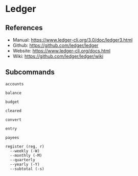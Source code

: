 # Ledger

## References

- Manual: <https://www.ledger-cli.org/3.0/doc/ledger3.html>
- Github: <https://github.com/ledger/ledger>
- Website: <https://www.ledger-cli.org/docs.html>
- Wiki: <https://github.com/ledger/ledger/wiki>

## Subcommands

```
accounts

balance

budget

cleared

convert

entry

payees

register (reg, r)
  --weekly (-W)
  --monthly (-M)
  --quarterly
  --yearly (-Y)
  --subtotal (-s)
```
